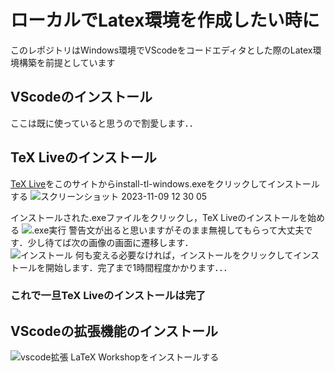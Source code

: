 # ローカルでLatex環境を作成したい時に
このレポジトリはWindows環境でVScodeをコードエディタとした際のLatex環境構築を前提としています

## VScodeのインストール
ここは既に使っていると思うので割愛します．．

## TeX Liveのインストール
[TeX Live](https://www.tug.org/texlive/acquire-netinstall.html)をこのサイトからinstall-tl-windows.exeをクリックしてインストールする
![スクリーンショット 2023-11-09 12 30 05](https://github.com/YonedaRyo/Latex-VScode/assets/107024163/821013b0-da98-41f9-8e83-c76bce165f83)

インストールされた.exeファイルをクリックし，TeX Liveのインストールを始める 
![.exe実行](https://github.com/YonedaRyo/Latex-VScode/assets/107024163/e56ad00c-bbac-400d-b794-3ffdeda73a79)
警告文が出ると思いますがそのまま無視してもらって大丈夫です．少し待てば次の画像の画面に遷移します．  
![インストール](https://github.com/YonedaRyo/Latex-VScode/assets/107024163/b1f0c689-be40-4bb6-a8b8-0ba96bb318b4)
何も変える必要なければ，インストールをクリックしてインストールを開始します．完了まで1時間程度かかります．．．

### これで一旦TeX Liveのインストールは完了

## VScodeの拡張機能のインストール
![vscode拡張](https://github.com/YonedaRyo/Latex-VScode/assets/107024163/562d51db-f874-47b3-9558-331a53332530)
LaTeX Workshopをインストールする
